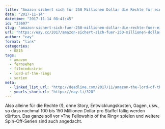 ```yaml
---
title: "Amazon sichert sich für 250 Millionen Dollar die Rechte für eine »Lord of the Rings«-Serie"
date: "2017-11-14"
datetime: "2017-11-14 08:41:45"
id: "33697"
slug: "amazon-sichert-sich-fuer-250-millionen-dollar-die-rechte-fuer-eine-lord-of-the-rings-serie"
url: "https://eay.cc/2017/amazon-sichert-sich-fuer-250-millionen-dollar-die-rechte-fuer-eine-lord-of-the-rings-serie/"
author: "eay"
format: "link"
categories:
  - 0815
tags:
  - amazon
  - fernsehen
  - filmindustrie
  - lord-of-the-rings
  - serien
meta:
  - linked_list_url: "http://deadline.com/2017/11/amazon-the-lord-of-the-rings-tv-series-multi-season-commitment-1202207065/"
  - yourls_shorturl: "https://eay.li/328"
---
```


Also alleine für die Rechte (!), ohne Story, Entwicklungskosten, Gagen, usw., so dass nochmal 100 bis 150 Millionen Dollar pro Staffel fällig werden dürften. Das ganze soll vor »The Fellowship of the Ring« spielen und weitere Spin-Off-Serien sind auch angedacht.
